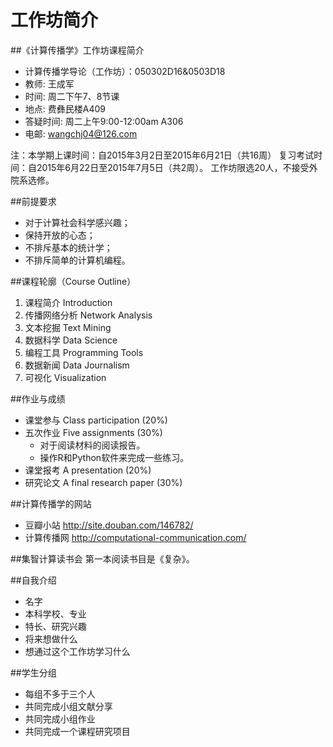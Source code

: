 # 工作坊简介


##《计算传播学》工作坊课程简介

- 计算传播学导论（工作坊）：050302D16&0503D18
- 教师: 王成军
- 时间: 周二下午7、8节课
- 地点: 费彝民楼A409
- 答疑时间: 周二上午9:00-12:00am A306
- 电邮: wangchj04@126.com

注：本学期上课时间：自2015年3月2日至2015年6月21日（共16周）
复习考试时间：自2015年6月22日至2015年7月5日（共2周）。
工作坊限选20人，不接受外院系选修。

##前提要求

- 对于计算社会科学感兴趣；
- 保持开放的心态；
- 不排斥基本的统计学；
- 不排斥简单的计算机编程。
 
##课程轮廓（Course Outline）
1. 课程简介 Introduction
2. 传播网络分析 Network Analysis
3. 文本挖掘 Text Mining
4. 数据科学 Data Science
5. 编程工具 Programming Tools
6. 数据新闻 Data Journalism
7. 可视化 Visualization


##作业与成绩
- 课堂参与 Class participation (20%)
- 五次作业 Five assignments (30%)
    - 对于阅读材料的阅读报告。
    - 操作R和Python软件来完成一些练习。
- 课堂报考 A presentation (20%)
- 研究论文 A final research paper (30%)

##计算传播学的网站
- 豆瓣小站
http://site.douban.com/146782/
- 计算传播网
http://computational-communication.com/


##集智计算读书会
第一本阅读书目是《复杂》。

##自我介绍
- 名字
- 本科学校、专业
- 特长、研究兴趣
- 将来想做什么
- 想通过这个工作坊学习什么

##学生分组
- 每组不多于三个人
- 共同完成小组文献分享
- 共同完成小组作业
- 共同完成一个课程研究项目
